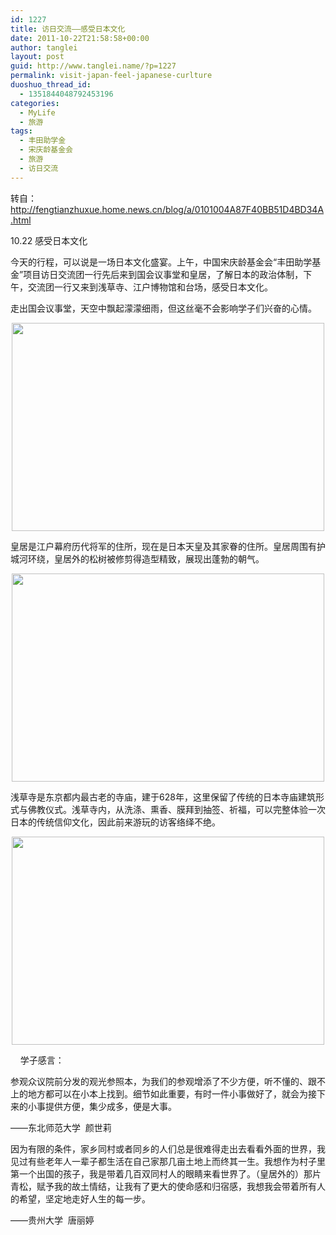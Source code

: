 ```yaml
---
id: 1227
title: 访日交流——感受日本文化
date: 2011-10-22T21:58:58+00:00
author: tanglei
layout: post
guid: http://www.tanglei.name/?p=1227
permalink: visit-japan-feel-japanese-curlture
duoshuo_thread_id:
  - 1351844048792453196
categories:
  - MyLife
  - 旅游
tags:
  - 丰田助学金
  - 宋庆龄基金会
  - 旅游
  - 访日交流
---
```

转自：http://fengtianzhuxue.home.news.cn/blog/a/0101004A87F40BB51D4BD34A.html

10.22 感受日本文化
  
今天的行程，可以说是一场日本文化盛宴。上午，中国宋庆龄基金会“丰田助学基金”项目访日交流团一行先后来到国会议事堂和皇居，了解日本的政治体制，下午，交流团一行又来到浅草寺、江户博物馆和台场，感受日本文化。

走出国会议事堂，天空中飘起濛濛细雨，但这丝毫不会影响学子们兴奋的心情。

<p style="text-indent: 0px;" align="center">
  <a href="http://misc.home.news.cn/public/images/original/00/40/AA/27/27.jpg" target="_blank"><img style="width: 500px; height: 333px;" src="http://misc.home.news.cn/public/images/original/00/40/AA/27/27.jpg" alt="" width="500" height="333" border="0" /></a>
</p>

皇居是江户幕府历代将军的住所，现在是日本天皇及其家眷的住所。皇居周围有护城河环绕，皇居外的松树被修剪得造型精致，展现出蓬勃的朝气。

<p style="text-indent: 0px;" align="center">
  <a href="http://misc.home.news.cn/public/images/original/00/40/AA/28/28.jpg" target="_blank"><img style="width: 500px; height: 333px;" src="http://misc.home.news.cn/public/images/original/00/40/AA/28/28.jpg" alt="" width="500" height="333" border="0" /></a>
</p>

浅草寺是东京都内最古老的寺庙，建于628年，这里保留了传统的日本寺庙建筑形式与佛教仪式。浅草寺内，从洗涤、熏香、膜拜到抽签、祈福，可以完整体验一次日本的传统信仰文化，因此前来游玩的访客络绎不绝。

<p style="text-indent: 0px;" align="center">
  <a href="http://misc.home.news.cn/public/images/original/00/40/AA/29/29.jpg" target="_blank"><img style="width: 500px; height: 333px;" src="http://misc.home.news.cn/public/images/original/00/40/AA/29/29.jpg" alt="" width="500" height="333" border="0" /></a>
</p>

    学子感言：

参观众议院前分发的观光参照本，为我们的参观增添了不少方便，听不懂的、跟不上的地方都可以在小本上找到。细节如此重要，有时一件小事做好了，就会为接下来的小事提供方便，集少成多，便是大事。

——东北师范大学  颜世莉
  
因为有限的条件，家乡同村或者同乡的人们总是很难得走出去看看外面的世界，我见过有些老年人一辈子都生活在自己家那几亩土地上而终其一生。我想作为村子里第一个出国的孩子，我是带着几百双同村人的眼睛来看世界了。（皇居外的）那片青松，赋予我的故土情结，让我有了更大的使命感和归宿感，我想我会带着所有人的希望，坚定地走好人生的每一步。

——贵州大学  唐丽婷
